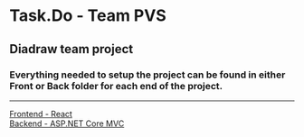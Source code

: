 <h1>Task.Do - <b>Team PVS</b></h1> 
<h2>Diadraw team project</h2>
<h3>Everything needed to setup the project can be found in either Front or Back folder for each end of the project.</h3>
<hr>
<a href="https://github.com/PetarWho/Task.Do/tree/main/Front">Frontend - React</a><br>
<a href="https://github.com/PetarWho/Task.Do/tree/main/Back">Backend - ASP.NET Core MVC</a>

